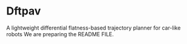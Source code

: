# Dftpav
A lightweight differential flatness-based trajectory planner for car-like robots
We are preparing the README FILE.


